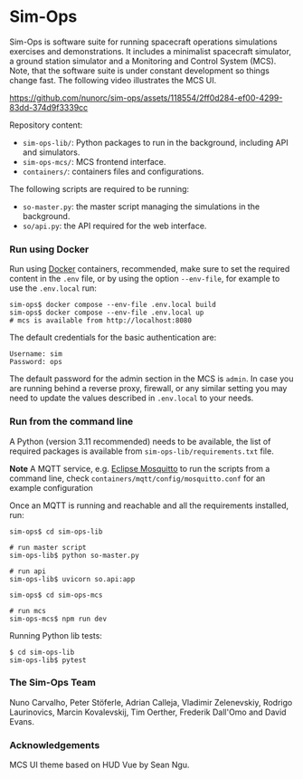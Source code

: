 
# Sim-Ops

Sim-Ops is software suite for running spacecraft operations simulations exercises and demonstrations. It includes
a minimalist spacecraft simulator, a ground station simulator and a Monitoring and Control System (MCS).
Note, that the software suite is under constant development so things change fast. The following video
illustrates the MCS UI.

https://github.com/nunorc/sim-ops/assets/118554/2ff0d284-ef00-4299-83dd-374d9f3339cc

Repository content:

* `sim-ops-lib/`: Python packages to run in the background, including API and simulators.
* `sim-ops-mcs/`: MCS frontend interface.
* `containers/`: containers files and configurations.

The following scripts are required to be running:

* `so-master.py`: the master script managing the simulations in the background.
* `so/api.py`: the API required for the web interface.

### Run using Docker

Run using [Docker](https://www.docker.com/) containers, recommended, make sure to set the required
content in the `.env` file, or by using the option `--env-file`, for example to use the `.env.local` run:

    sim-ops$ docker compose --env-file .env.local build
    sim-ops$ docker compose --env-file .env.local up
    # mcs is available from http://localhost:8080

The default credentials for the basic authentication are:

    Username: sim
    Password: ops

The default password for the admin section in the MCS is `admin`.
In case you are running behind a reverse proxy, firewall, or any similar setting you may need to update the values
described in `.env.local` to your needs.

### Run from the command line

A Python (version 3.11 recommended) needs to be available, the list of required packages is available from `sim-ops-lib/requirements.txt` file.

**Note** A MQTT service, e.g. [Eclipse Mosquitto](https://mosquitto.org/) to run the scripts from a command line, check `containers/mqtt/config/mosquitto.conf` for an example configuration

Once an MQTT is running and reachable and all the requirements installed, run:

    sim-ops$ cd sim-ops-lib

    # run master script
    sim-ops-lib$ python so-master.py

    # run api
    sim-ops-lib$ uvicorn so.api:app

    sim-ops$ cd sim-ops-mcs
    
    # run mcs
    sim-ops-mcs$ npm run dev

Running Python lib tests:

    $ cd sim-ops-lib
    sim-ops-lib$ pytest

### The Sim-Ops Team

Nuno Carvalho, Peter Stöferle, Adrian Calleja, Vladimir Zelenevskiy, Rodrigo Laurinovics, Marcin Kovalevskij, Tim Oerther, Frederik Dall'Omo and David Evans.

### Acknowledgements

MCS UI theme based on HUD Vue by Sean Ngu.
